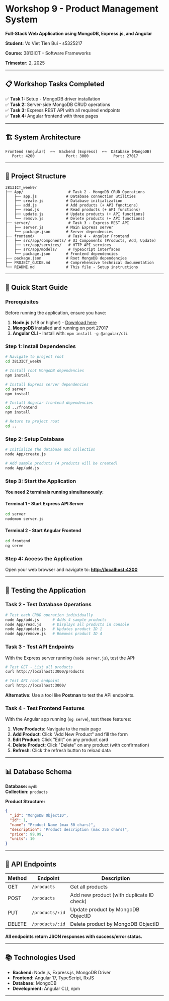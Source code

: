 # Workshop 9 - Product Management System

**Full-Stack Web Application using MongoDB, Express.js, and Angular**

**Student:** Vo Viet Tien Bui - s5325217

**Course:** 3813ICT - Software Frameworks  

**Trimester:** 2, 2025

---

## 📋 Workshop Tasks Completed

✅ **Task 1:** Setup - MongoDB driver installation  
✅ **Task 2:** Server-side MongoDB CRUD operations  
✅ **Task 3:** Express REST API with all required endpoints  
✅ **Task 4:** Angular frontend with three pages  

---

## 🏗️ System Architecture

```
Frontend (Angular)  ←→  Backend (Express)  ←→  Database (MongoDB)
   Port: 4200              Port: 3000           Port: 27017
```

---

## 📁 Project Structure

```
3813ICT_week9/
├── App/                    # Task 2 - MongoDB CRUD Operations
│   ├── app.js             # Database connection utilities
│   ├── create.js          # Database initialization
│   ├── add.js             # Add products (+ API functions)
│   ├── read.js            # Read products (+ API functions)
│   ├── update.js          # Update products (+ API functions)
│   └── remove.js          # Delete products (+ API functions)
├── server/                 # Task 3 - Express REST API
│   ├── server.js          # Main Express server
│   └── package.json       # Server dependencies
├── frontend/               # Task 4 - Angular Frontend
│   ├── src/app/components/ # UI Components (Products, Add, Update)
│   ├── src/app/services/   # HTTP API services
│   ├── src/app/models/     # TypeScript interfaces
│   └── package.json       # Frontend dependencies
├── package.json           # Root MongoDB dependencies
├── PROJECT_GUIDE.md       # Comprehensive technical documentation
└── README.md              # This file - Setup instructions
```

---

## 🚀 Quick Start Guide

### Prerequisites

Before running the application, ensure you have:

1. **Node.js** (v18 or higher) - [Download here](https://nodejs.org/)
2. **MongoDB** installed and running on port 27017
3. **Angular CLI** - Install with: `npm install -g @angular/cli`

### Step 1: Install Dependencies

```bash
# Navigate to project root
cd 3813ICT_week9

# Install root MongoDB dependencies
npm install

# Install Express server dependencies
cd server
npm install

# Install Angular frontend dependencies
cd ../frontend
npm install

# Return to project root
cd ..
```

### Step 2: Setup Database

```bash
# Initialize the database and collection
node App/create.js

# Add sample products (4 products will be created)
node App/add.js
```

### Step 3: Start the Application

**You need 2 terminals running simultaneously:**

#### Terminal 1 - Start Express API Server

```bash
cd server
nodemon server.js
```

#### Terminal 2 - Start Angular Frontend

```bash
cd frontend
ng serve
```

### Step 4: Access the Application

Open your web browser and navigate to:
**<http://localhost:4200>**

---

## 🧪 Testing the Application

### Task 2 - Test Database Operations

```bash
# Test each CRUD operation individually
node App/add.js      # Adds 4 sample products
node App/read.js     # Displays all products in console
node App/update.js   # Updates product ID 1
node App/remove.js   # Removes product ID 4
```

### Task 3 - Test API Endpoints

With the Express server running (`node server.js`), test the API:

```bash
# Test GET - List all products
curl http://localhost:3000/products

# Test API root endpoint
curl http://localhost:3000/
```

**Alternative:** Use a tool like **Postman** to test the API endpoints.

### Task 4 - Test Frontend Features

With the Angular app running (`ng serve`), test these features:

1. **View Products**: Navigate to the main page
2. **Add Product**: Click "Add New Product" and fill the form
3. **Edit Product**: Click "Edit" on any product card
4. **Delete Product**: Click "Delete" on any product (with confirmation)
5. **Refresh**: Click the refresh button to reload data

---

## 📊 Database Schema

**Database:** `mydb`  
**Collection:** `products`

**Product Structure:**

```json
{
  "_id": "MongoDB ObjectID",
  "id": 1,
  "name": "Product Name (max 50 chars)",
  "description": "Product description (max 255 chars)",
  "price": 99.99,
  "units": 10
}
```

---

## 🔧 API Endpoints

| Method | Endpoint | Description |
|--------|----------|-------------|
| GET | `/products` | Get all products |
| POST | `/products` | Add new product (with duplicate ID check) |
| PUT | `/products/:id` | Update product by MongoDB ObjectID |
| DELETE | `/products/:id` | Delete product by MongoDB ObjectID |

**All endpoints return JSON responses with success/error status.**

---

## 📚 Technologies Used

- **Backend:** Node.js, Express.js, MongoDB Driver
- **Frontend:** Angular 17, TypeScript, RxJS
- **Database:** MongoDB
- **Development:** Angular CLI, npm

---
